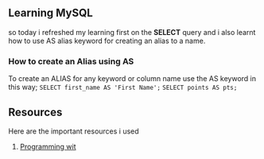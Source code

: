 ## Learning MySQL

so today i refreshed my learning first on the **SELECT** query and i also learnt how to use AS alias keyword for creating an alias to a name.

### How to create an Alias using AS

To create an ALIAS for any keyword or column name use the AS keyword in this way;
`SELECT first_name AS 'First Name';`
`SELECT points AS pts;`

## Resources

Here are the important resources i used

1. [Programming wit](https://www.youtube.com/watch?v=7S_tz1z_5bA&t=920s)
